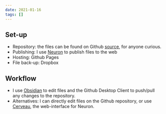 ```yaml
---
date: 2021-01-16
tags: []
---
```


## Set-up
- Repository: the files can be found on Github [source](https://github.com/EyebrowHairs/eyebrowhairs.zettel.page), for anyone curious.
- Publishing: I use [Neuron](https://neuron.zettel.page/) to publish files to the web
- Hosting: Github Pages
- File back-up: Dropbox

## Workflow
- I use [Obsidian](https://obsidian.md/) to edit files and the Github Desktop Client to push/pull any changes to the repository.
- Alternatives: I can directly edit files on the Github repository, or use [Cerveau](http://www.cerveau.app/), the web-interface for Neuron.


